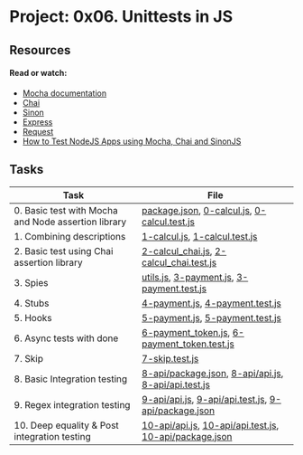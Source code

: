 # Project: 0x06. Unittests in JS

## Resources

#### Read or watch:

* [Mocha documentation](https://intranet.alxswe.com/rltoken/Gx5mfX41__cc2hwepcl0aA)
* [Chai](https://intranet.alxswe.com/rltoken/Rs3SrSdr9OxPp-4099A0cg)
* [Sinon](https://intranet.alxswe.com/rltoken/5KsW5N9sG3sGWW3z-jkNwA)
* [Express](https://intranet.alxswe.com/rltoken/Jq58SNUh8jcZqKoFcuOQdw)
* [Request](https://intranet.alxswe.com/rltoken/FcJfzr2jUJSj8Xp3z9L1wg)
* [How to Test NodeJS Apps using Mocha, Chai and SinonJS](https://intranet.alxswe.com/rltoken/HwB8gViDosy8znk7H9i4Pw)
## Tasks

| Task                                                | File                                                                                                                       |
|-----------------------------------------------------|----------------------------------------------------------------------------------------------------------------------------|
| 0. Basic test with Mocha and Node assertion library | [package.json](./package.json), [0-calcul.js](./0-calcul.js), [0-calcul.test.js](./0-calcul.test.js)                       |
| 1. Combining descriptions                           | [1-calcul.js](./1-calcul.js), [1-calcul.test.js](./1-calcul.test.js)                                                       |
| 2. Basic test using Chai assertion library          | [2-calcul_chai.js](./2-calcul_chai.js), [2-calcul_chai.test.js](./2-calcul_chai.test.js)                                   |
| 3. Spies                                            | [utils.js](./utils.js), [3-payment.js](./3-payment.js), [3-payment.test.js](./3-payment.test.js)                           |
| 4. Stubs                                            | [4-payment.js](./4-payment.js), [4-payment.test.js](./4-payment.test.js)                                                   |
| 5. Hooks                                            | [5-payment.js](./5-payment.js), [5-payment.test.js](./5-payment.test.js)                                                   |
| 6. Async tests with done                            | [6-payment_token.js](./6-payment_token.js), [6-payment_token.test.js](./6-payment_token.test.js)                           |
| 7. Skip                                             | [7-skip.test.js](./7-skip.test.js)                                                                                         |
| 8. Basic Integration testing                        | [8-api/package.json](./8-api/package.json), [8-api/api.js](./8-api/api.js), [8-api/api.test.js](./8-api/api.test.js)       |
| 9. Regex integration testing                        | [9-api/api.js](./9-api/api.js), [9-api/api.test.js](./9-api/api.test.js), [9-api/package.json](./9-api/package.json)       |
| 10. Deep equality & Post integration testing        | [10-api/api.js](./10-api/api.js), [10-api/api.test.js](./10-api/api.test.js), [10-api/package.json](./10-api/package.json) |
